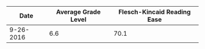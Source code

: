 Date|Average Grade Level|Flesch-Kincaid Reading Ease|
----|-------------------|---------------------------|
9-26-2016|6.6|70.1
